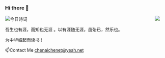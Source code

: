 ### Hi there 👋 
<img alt="今日诗词" src="https://v2.jinrishici.com/one.svg"> 

<img align="right" src="https://github-readme-stats.vercel.app/api?username=chenaichenet&show_icons=true&icon_color=CE1D2D&text_color=718096&bg_color=FFFAFA&hide_title=false">

吾生也有涯，而知也无涯 。以有涯随无涯，虽殆已，然乐也。

为中华崛起而读书！

📫Contact Me  chenaichenet@yeah.net

<!---
chenaichenet/chenaichenet is a ✨ special ✨ repository because its `README.md` (this file) appears on your GitHub profile.
You can click the Preview link to take a look at your changes.
--->
